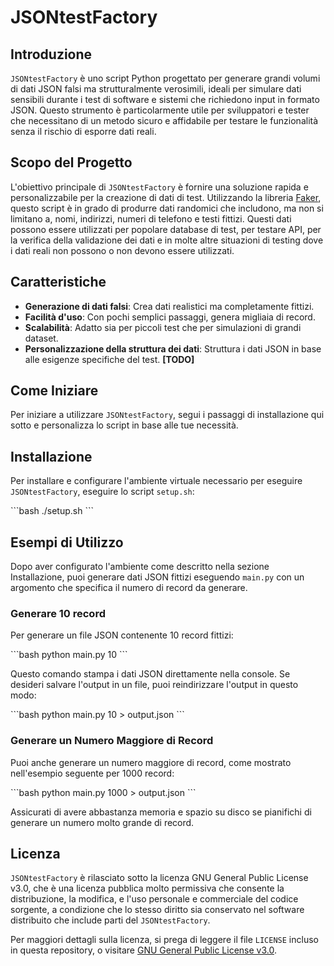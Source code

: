# JSONtestFactory

## Introduzione
`JSONtestFactory` è uno script Python progettato per generare grandi volumi di dati JSON falsi ma strutturalmente verosimili, ideali per simulare dati sensibili durante i test di software e sistemi che richiedono input in formato JSON. Questo strumento è particolarmente utile per sviluppatori e tester che necessitano di un metodo sicuro e affidabile per testare le funzionalità senza il rischio di esporre dati reali.

## Scopo del Progetto
L'obiettivo principale di `JSONtestFactory` è fornire una soluzione rapida e personalizzabile per la creazione di dati di test. Utilizzando la libreria [Faker](https://faker.readthedocs.io/en/master/), questo script è in grado di produrre dati randomici che includono, ma non si limitano a, nomi, indirizzi, numeri di telefono e testi fittizi. Questi dati possono essere utilizzati per popolare database di test, per testare API, per la verifica della validazione dei dati e in molte altre situazioni di testing dove i dati reali non possono o non devono essere utilizzati.

## Caratteristiche
- **Generazione di dati falsi**: Crea dati realistici ma completamente fittizi.
- **Facilità d'uso**: Con pochi semplici passaggi, genera migliaia di record.
- **Scalabilità**: Adatto sia per piccoli test che per simulazioni di grandi dataset.
- **Personalizzazione della struttura dei dati**: Struttura i dati JSON in base alle esigenze specifiche del test. **[TODO]**

## Come Iniziare
Per iniziare a utilizzare `JSONtestFactory`, segui i passaggi di installazione qui sotto e personalizza lo script in base alle tue necessità.

## Installazione

Per installare e configurare l'ambiente virtuale necessario per eseguire `JSONtestFactory`, eseguire lo script `setup.sh`:

\```bash
./setup.sh
\```

## Esempi di Utilizzo

Dopo aver configurato l'ambiente come descritto nella sezione Installazione, puoi generare dati JSON fittizi eseguendo `main.py` con un argomento che specifica il numero di record da generare.

### Generare 10 record

Per generare un file JSON contenente 10 record fittizi:

\```bash
python main.py 10
\```

Questo comando stampa i dati JSON direttamente nella console. Se desideri salvare l'output in un file, puoi reindirizzare l'output in questo modo:

\```bash
python main.py 10 > output.json
\```

### Generare un Numero Maggiore di Record

Puoi anche generare un numero maggiore di record, come mostrato nell'esempio seguente per 1000 record:

\```bash
python main.py 1000 > output.json
\```

Assicurati di avere abbastanza memoria e spazio su disco se pianifichi di generare un numero molto grande di record.

## Licenza

`JSONtestFactory` è rilasciato sotto la licenza GNU General Public License v3.0, che è una licenza pubblica molto permissiva che consente la distribuzione, la modifica, e l'uso personale e commerciale del codice sorgente, a condizione che lo stesso diritto sia conservato nel software distribuito che include parti del `JSONtestFactory`.

Per maggiori dettagli sulla licenza, si prega di leggere il file `LICENSE` incluso in questa repository, o visitare [GNU General Public License v3.0](https://www.gnu.org/licenses/gpl-3.0.html).

